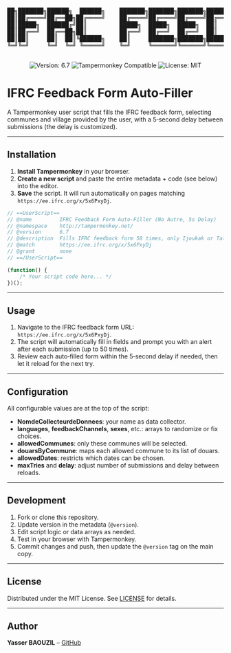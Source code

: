 <div align="center">
<pre>
██╗███████╗██████╗  ██████╗    ███████╗███████╗███████╗██████╗ ██████╗  █████╗  ██████╗██╗  ██╗    ██████╗  ██████╗ ████████╗
██║██╔════╝██╔══██╗██╔════╝    ██╔════╝██╔════╝██╔════╝██╔══██╗██╔══██╗██╔══██╗██╔════╝██║ ██╔╝    ██╔══██╗██╔═══██╗╚══██╔══╝
██║█████╗  ██████╔╝██║         █████╗  █████╗  █████╗  ██║  ██║██████╔╝███████║██║     █████╔╝     ██████╔╝██║   ██║   ██║   
██║██╔══╝  ██╔══██╗██║         ██╔══╝  ██╔══╝  ██╔══╝  ██║  ██║██╔══██╗██╔══██║██║     ██╔═██╗     ██╔══██╗██║   ██║   ██║   
██║██║     ██║  ██║╚██████╗    ██║     ███████╗███████╗██████╔╝██████╔╝██║  ██║╚██████╗██║  ██╗    ██████╔╝╚██████╔╝   ██║   
╚═╝╚═╝     ╚═╝  ╚═╝ ╚═════╝    ╚═╝     ╚══════╝╚══════╝╚═════╝ ╚═════╝ ╚═╝  ╚═╝ ╚═════╝╚═╝  ╚═╝    ╚═════╝  ╚═════╝    ╚═╝   
                                                                                                                             
</pre>

![Version: 6.7](https://img.shields.io/badge/version-6.7-blue.svg)
![Tampermonkey Compatible](https://img.shields.io/badge/Tampermonkey-Compatible-green.svg?logo=tampermonkey&logoColor=white)
![License: MIT](https://img.shields.io/badge/License-MIT-yellow.svg)

</div>

# IFRC Feedback Form Auto‑Filler

A Tampermonkey user script that fills the IFRC feedback form, selecting communes and village provided by the user, with a 5‑second delay between submissions (the delay is customized).

---

## Installation

1. **Install Tampermonkey** in your browser.
2. **Create a new script** and paste the entire metadata + code (see below) into the editor.
3. **Save** the script. It will run automatically on pages matching `https://ee.ifrc.org/x/5x6PxyDj`.

```js
// ==UserScript==
// @name         IFRC Feedback Form Auto-Filler (No Autre, 5s Delay)
// @namespace    http://tampermonkey.net/
// @version      6.7
// @description  Fills IFRC feedback form 50 times, only Ijoukak or Talat_N_Yaaqoub for commune, never picks Autre/Other for village, 5s delay
// @match        https://ee.ifrc.org/x/5x6PxyDj
// @grant        none
// ==/UserScript==

(function() {
    /* Your script code here... */
})();
```

---

## Usage

1. Navigate to the IFRC feedback form URL: `https://ee.ifrc.org/x/5x6PxyDj`.
2. The script will automatically fill in fields and prompt you with an alert after each submission (up to 50 times).
3. Review each auto‑filled form within the 5‑second delay if needed, then let it reload for the next try.

---

## Configuration

All configurable values are at the top of the script:

* **NomdeCollecteurdeDonnees**: your name as data collector.
* **languages**, **feedbackChannels**, **sexes**, etc.: arrays to randomize or fix choices.
* **allowedCommunes**: only these communes will be selected.
* **douarsByCommune**: maps each allowed commune to its list of douars.
* **allowedDates**: restricts which dates can be chosen.
* **maxTries** and **delay**: adjust number of submissions and delay between reloads.

---

## Development

1. Fork or clone this repository.
2. Update version in the metadata (`@version`).
3. Edit script logic or data arrays as needed.
4. Test in your browser with Tampermonkey.
5. Commit changes and push, then update the `@version` tag on the main copy.

---

## License

Distributed under the MIT License. See [LICENSE](./LICENSE) for details.

---

## Author

**Yasser BAOUZIL** – [GitHub](https://github.com/xxxxxxxx15339)
